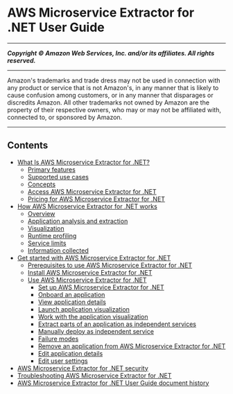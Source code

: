 # AWS Microservice Extractor for .NET User Guide

-----
*****Copyright &copy; Amazon Web Services, Inc. and/or its affiliates. All rights reserved.*****

-----
Amazon's trademarks and trade dress may not be used in 
     connection with any product or service that is not Amazon's, 
     in any manner that is likely to cause confusion among customers, 
     or in any manner that disparages or discredits Amazon. All other 
     trademarks not owned by Amazon are the property of their respective
     owners, who may or may not be affiliated with, connected to, or 
     sponsored by Amazon.

-----
## Contents
+ [What Is AWS Microservice Extractor for .NET?](what-is-microservice-extractor.md)
   + [Primary features](drift-features.md)
   + [Supported use cases](microservice-extractor-supported-versions.md)
   + [Concepts](microservice-extractor-concepts.md)
   + [Access AWS Microservice Extractor for .NET](microservice-extractor-access.md)
   + [Pricing for AWS Microservice Extractor for .NET](microservice-extractor-pricing.md)
+ [How AWS Microservice Extractor for .NET works](microservice-extractor-how-it-works.md)
   + [Overview](microservice-extractor-high-level.md)
   + [Application analysis and extraction](microservice-extractor-application-analysis.md)
   + [Visualization](microservice-extractor-visualization.md)
   + [Runtime profiling](drfit-runtime-profiling.md)
   + [Service limits](microservice-extractor-limits.md)
   + [Information collected](microservice-extractor-information-collected.md)
+ [Get started with AWS Microservice Extractor for .NET](microservice-extractor-get-started.md)
   + [Prerequisites to use AWS Microservice Extractor for .NET](microservice-extractor-prerequisites.md)
   + [Install AWS Microservice Extractor for .NET](microservice-extractor-install.md)
   + [Use AWS Microservice Extractor for .NET](microservice-extractor-use.md)
      + [Set up AWS Microservice Extractor for .NET](microservice-extractor-set-use-set-up.md)
      + [Onboard an application](microservice-extractor-use-onboard.md)
      + [View application details](microservice-extractor-details.md)
      + [Launch application visualization](microservice-extractor-use-launch.md)
      + [Work with the application visualization](microservice-extractor-use-visualization.md)
      + [Extract parts of an application as independent services](microservice-extractor-use-extract.md)
      + [Manually deploy as independent service](microservice-extractor-deploy.md)
      + [Failure modes](microservice-extractor-use-failure-modes.md)
      + [Remove an application from AWS Microservice Extractor for .NET](microservice-extractor-use-remove-application.md)
      + [Edit application details](microservice-extractor-use-edit-application-details.md)
      + [Edit user settings](microservice-extractor-use-edit-user-settings.md)
+ [AWS Microservice Extractor for .NET security](microservice-extractor-security.md)
+ [Troubleshooting AWS Microservice Extractor for .NET](microservice-extractor-troubleshooting.md)
+ [AWS Microservice Extractor for .NET User Guide document history](microservice-extractor-doc-history.md)